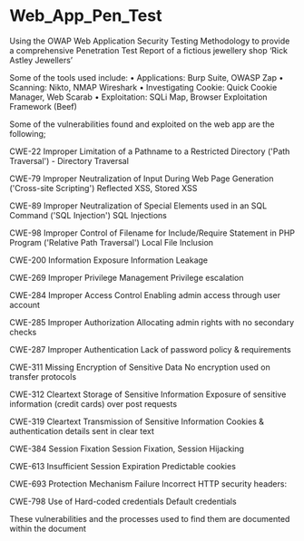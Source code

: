 # Web_App_Pen_Test
Using the OWAP Web Application Security Testing Methodology to provide a comprehensive Penetration Test Report of a fictious jewellery shop ‘Rick Astley Jewellers’

Some of the tools used  include:
•	Applications: Burp Suite, OWASP Zap
•	Scanning: Nikto, NMAP Wireshark
•	Investigating Cookie: Quick Cookie Manager, Web Scarab
•	Exploitation: SQLi Map, Browser Exploitation Framework (Beef)


Some of the vulnerabilities found and exploited on the web app are the following; 


CWE-22 	Improper Limitation of a Pathname to a Restricted Directory ('Path Traversal') - Directory Traversal

CWE-79 	Improper Neutralization of Input During Web Page Generation ('Cross-site Scripting')	Reflected XSS, Stored XSS

CWE-89 	Improper Neutralization of Special Elements used in an SQL Command ('SQL Injection')	SQL Injections

CWE-98 	Improper Control of Filename for Include/Require Statement in PHP Program ('Relative Path Traversal')	Local File Inclusion

CWE-200 	Information Exposure	Information Leakage

CWE-269 	Improper Privilege Management	Privilege escalation

CWE-284 	Improper Access Control	Enabling admin access through user account

CWE-285 	Improper Authorization	Allocating admin rights with no secondary checks

CWE-287 	Improper Authentication	Lack of password policy & requirements

CWE-311 	Missing Encryption of Sensitive Data	No encryption used on transfer protocols

CWE-312	Cleartext Storage of Sensitive Information	Exposure of sensitive information (credit cards) over post requests

CWE-319 	Cleartext Transmission of Sensitive Information	Cookies & authentication details sent in clear text

CWE-384 	Session Fixation	Session Fixation, Session Hijacking

CWE-613 	Insufficient Session Expiration	Predictable cookies

CWE-693 	Protection Mechanism Failure	Incorrect HTTP security headers:

CWE-798 	Use of Hard-coded credentials	Default credentials

These vulnerabilities and the processes used to find them are documented within the document

